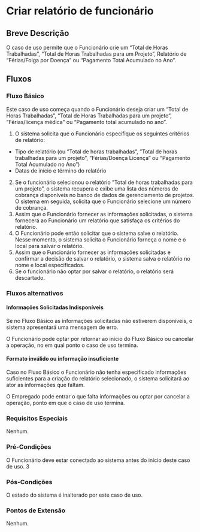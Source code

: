 # Criar relatório de funcionário
## Breve Descrição
O caso de uso permite que o Funcionário crie um “Total de Horas Trabalhadas”, “Total de Horas Trabalhadas para um Projeto”, Relatório de “Férias/Folga por Doença” ou “Pagamento Total Acumulado no Ano”.

## Fluxos
### Fluxo Básico
Este caso de uso começa quando o Funcionário deseja criar um “Total de Horas Trabalhadas”, “Total de Horas Trabalhadas para um projeto”, “Férias/licença médica” ou “Pagamento total acumulado no ano”.

1. O sistema solicita que o Funcionário especifique os seguintes critérios de relatório: 
 - Tipo de relatório (ou ”Total de horas trabalhadas”, ”Total de horas trabalhadas para um projeto”, ”Férias/Doença Licença” ou “Pagamento Total Acumulado no Ano”) 
  - Datas de início e término do relatório
2. Se o funcionário selecionou o relatório ”Total de horas trabalhadas para um projeto”, o sistema recupera e exibe uma lista dos números de cobrança disponíveis no banco de dados de gerenciamento de projetos. O sistema em seguida, solicita que o Funcionário selecione um número de cobrança.
3. Assim que o Funcionário fornecer as informações solicitadas, o sistema fornecerá ao Funcionário um relatório que satisfaça os critérios do relatório.
4. O Funcionário pode então solicitar que o sistema salve o relatório. Nesse momento, o sistema solicita o Funcionário forneça o nome e o local para salvar o relatório.
5. Assim que o Funcionário fornecer as informações solicitadas e confirmar a decisão de salvar o relatório, o sistema salva o relatório no nome e local especificados.
6. Se o funcionário não optar por salvar o relatório, o relatório será descartado.
### Fluxos alternativos
#### **Informações Solicitadas Indisponíveis**
Se no Fluxo Básico as informações solicitadas não estiverem disponíveis, o sistema apresentará uma mensagem de erro. 

O Funcionário pode optar por retornar ao início do Fluxo Básico ou cancelar a operação, no em qual ponto o caso de uso termina.

#### **Formato inválido ou informação insuficiente**
Caso no Fluxo Básico o Funcionário não tenha especificado informações suficientes para a criação do relatório selecionado, o sistema solicitará ao ator as informações que
faltam. 

O Empregado pode entrar o que falta informações ou optar por cancelar a operação, ponto em que o caso de uso termina.

### Requisitos Especiais
Nenhum.
### Pré-Condições
O Funcionário deve estar conectado ao sistema antes do início deste caso de uso.
3
### Pós-Condições
O estado do sistema é inalterado por este caso de uso.
### Pontos de Extensão
Nenhum.
